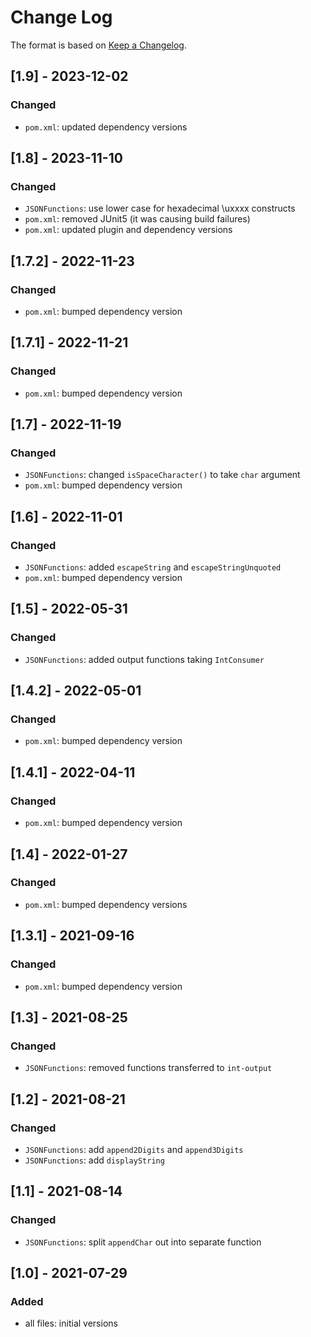 # Change Log

The format is based on [Keep a Changelog](http://keepachangelog.com/).

## [1.9] - 2023-12-02
### Changed
- `pom.xml`: updated dependency versions

## [1.8] - 2023-11-10
### Changed
- `JSONFunctions`: use lower case for hexadecimal \uxxxx constructs
- `pom.xml`: removed JUnit5 (it was causing build failures)
- `pom.xml`: updated plugin and dependency versions

## [1.7.2] - 2022-11-23
### Changed
- `pom.xml`: bumped dependency version

## [1.7.1] - 2022-11-21
### Changed
- `pom.xml`: bumped dependency version

## [1.7] - 2022-11-19
### Changed
- `JSONFunctions`: changed `isSpaceCharacter()` to take `char` argument
- `pom.xml`: bumped dependency version

## [1.6] - 2022-11-01
### Changed
- `JSONFunctions`: added `escapeString` and `escapeStringUnquoted`
- `pom.xml`: bumped dependency version

## [1.5] - 2022-05-31
### Changed
- `JSONFunctions`: added output functions taking `IntConsumer`

## [1.4.2] - 2022-05-01
### Changed
- `pom.xml`: bumped dependency version

## [1.4.1] - 2022-04-11
### Changed
- `pom.xml`: bumped dependency version

## [1.4] - 2022-01-27
### Changed
- `pom.xml`: bumped dependency versions

## [1.3.1] - 2021-09-16
### Changed
- `pom.xml`: bumped dependency version

## [1.3] - 2021-08-25
### Changed
- `JSONFunctions`: removed functions transferred to `int-output`

## [1.2] - 2021-08-21
### Changed
- `JSONFunctions`: add `append2Digits` and `append3Digits`
- `JSONFunctions`: add `displayString`

## [1.1] - 2021-08-14
### Changed
- `JSONFunctions`: split `appendChar` out into separate function

## [1.0] - 2021-07-29
### Added
- all files: initial versions
